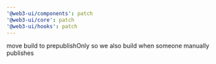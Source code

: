 ```yaml
---
'@web3-ui/components': patch
'@web3-ui/core': patch
'@web3-ui/hooks': patch
---
```


move build to prepublishOnly so we also build when someone manually publishes
